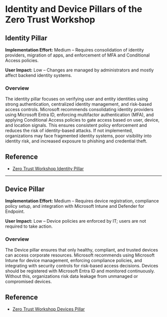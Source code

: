 
# Identity and Device Pillars of the Zero Trust Workshop

## Identity Pillar

**Implementation Effort:** Medium – Requires consolidation of identity providers, migration of apps, and enforcement of MFA and Conditional Access policies.

**User Impact:** Low – Changes are managed by administrators and mostly affect backend identity systems.

### Overview
The identity pillar focuses on verifying user and entity identities using strong authentication, centralized identity management, and risk-based access controls. Microsoft recommends consolidating identity providers using Microsoft Entra ID, enforcing multifactor authentication (MFA), and applying Conditional Access policies to gate access based on user, device, and location signals. This ensures consistent policy enforcement and reduces the risk of identity-based attacks. If not implemented, organizations may face fragmented identity systems, poor visibility into identity risk, and increased exposure to phishing and credential theft. 

## Reference
- [Zero Trust Workshop Identity Pillar](https://microsoft.github.io/zerotrustassessment/docs/category/identity)

---

## Device Pillar

**Implementation Effort:** Medium – Requires device registration, compliance policy setup, and integration with Microsoft Intune and Defender for Endpoint.

**User Impact:** Low – Device policies are enforced by IT; users are not required to take action.

### Overview
The Device pillar ensures that only healthy, compliant, and trusted devices can access corporate resources. Microsoft recommends using Microsoft Intune for device management, enforcing compliance policies, and integrating with security controls for risk-based access decisions. Devices should be registered with Microsoft Entra ID and monitored continuously. Without this, organizations risk data leakage from unmanaged or compromised devices.

## Reference
- [Zero Trust Workshop Devices Pillar](https://microsoft.github.io/zerotrustassessment/docs/category/identity)
